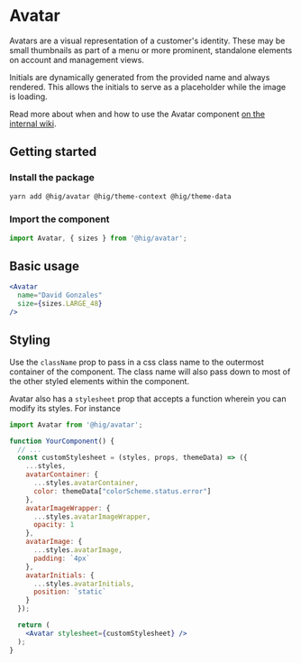 # Avatar

Avatars are a visual representation of a customer's identity. These may be small thumbnails as part of a menu or more prominent, standalone elements on account and management views.

Initials are dynamically generated from the provided name and always rendered. This allows the initials to serve as a placeholder while the image is loading.

Read more about when and how to use the Avatar component [on the internal wiki](https://wiki.autodesk.com/display/HIG/Avatars).

## Getting started

### Install the package

```bash
yarn add @hig/avatar @hig/theme-context @hig/theme-data
```

### Import the component

```js
import Avatar, { sizes } from '@hig/avatar';
```

## Basic usage

```jsx
<Avatar
  name="David Gonzales"
  size={sizes.LARGE_48}
/>
```

## Styling

Use the `className` prop to pass in a css class name to the outermost container of the component. The class name will also pass down to most of the other styled elements within the component. 

Avatar also has a `stylesheet` prop that accepts a function wherein you can modify its styles. For instance

```jsx
import Avatar from '@hig/avatar';

function YourComponent() {
  // ...
  const customStylesheet = (styles, props, themeData) => ({
    ...styles,
    avatarContainer: {
      ...styles.avatarContainer,
      color: themeData["colorScheme.status.error"]
    },
    avatarImageWrapper: {
      ...styles.avatarImageWrapper,
      opacity: 1
    },
    avatarImage: {
      ...styles.avatarImage,
      padding: `4px`
    },
    avatarInitials: {
      ...styles.avatarInitials,
      position: `static`
    }
  });

  return (
    <Avatar stylesheet={customStylesheet} />
  );
}
```
